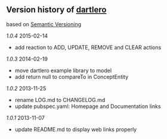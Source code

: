 ## Version history of [dartlero](http://pub.dartlang.org/packages/dartlero)

based on [Semantic Versioning](http://semver.org/)

*1.0.4* 2015-02-14

+ add reaction to ADD, UPDATE, REMOVE and CLEAR actions

*1.0.3* 2014-02-19

+ move dartlero example library to model
+ add return null to compareTo in ConceptEntity

*1.0.2* 2013-11-25

+ rename LOG.md to CHANGELOG.md
+ update pubspec.yaml: Homepage and Documentation links

*1.0.1* 2013-11-07

+ update README.md to display web links properly

